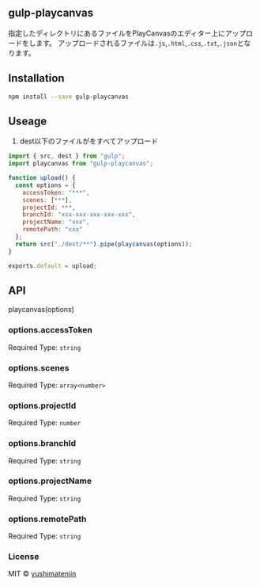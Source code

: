 ## gulp-playcanvas
指定したディレクトリにあるファイルをPlayCanvasのエディター上にアップロードをします。
アップロードされるファイルは`.js`,`.html`,`.css`,`.txt`,`.json`となります。

## Installation

```bash
npm install --save gulp-playcanvas
```

## Useage
1. dest以下のファイルがをすべてアップロード

```javascript
import { src, dest } from "gulp";
import playcanvas from "gulp-playcanvas";

function upload() {
  const options = {
    accessToken: "***",
    scenes: [***],
    projectId: ***,
    branchId: "xxx-xxx-xxx-xxx-xxx",
    projectName: "xxx",
    remotePath: "xxx"
  };
  return src("./dest/**").pipe(playcanvas(options));
}

exports.default = upload;

```

## API
playcanvas(options)

### options.accessToken
Required
Type: `string`

### options.scenes
Required
Type: `array<number>`

### options.projectId
Required
Type: `number`

### options.branchId
Required
Type: `string`

### options.projectName
Required
Type: `string`

### options.remotePath
Required
Type: `string`


### License
MIT © [yushimatenjin](https://github.com/yushimatenjin)